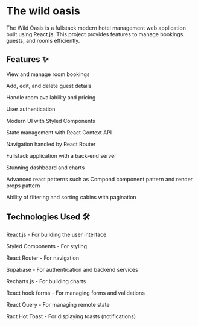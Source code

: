 # The wild oasis

The Wild Oasis is a fullstack modern hotel management web application built using React.js. This project provides features to manage bookings, guests, and rooms efficiently.

## Features ✨

View and manage room bookings

Add, edit, and delete guest details

Handle room availability and pricing

User authentication

Modern UI with Styled Components

State management with React Context API

Navigation handled by React Router

Fullstack application with a back-end server

Stunning dashboard and charts

Advanced react patterns such as Compond component pattern and render props pattern

Ability of filtering and sorting cabins with pagination


## Technologies Used 🛠️

React.js - For building the user interface

Styled Components - For styling

React Router - For navigation

Supabase - For authentication and backend services

Recharts.js - For building charts

React hook forms - For managing forms and validations

React Query - For managing remote state

Ract Hot Toast - For displaying toasts (notifications)

